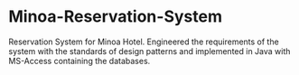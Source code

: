 # Minoa-Reservation-System

Reservation System for Minoa Hotel.
Engineered the requirements of the system with the standards of design patterns and implemented in Java with MS-Access containing the databases.

